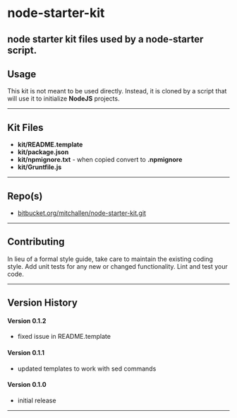 node-starter-kit
==
node starter kit files used by a node-starter script.
--

## Usage

This kit is not meant to be used directly. Instead, it is cloned by a script that will use it to initialize __NodeJS__ projects. 
   
* * *

## Kit Files

* __kit/README.template__
* __kit/package.json__
* __kit/npmignore.txt__ - when copied convert to __.npmignore__
* __kit/Gruntfile.js__

* * *
 
## Repo(s)

* [bitbucket.org/mitchallen/node-starter-kit.git](bitbucket.org/mitchallen/node-starter-kit.git)

* * *

## Contributing

In lieu of a formal style guide, take care to maintain the existing coding style.
Add unit tests for any new or changed functionality. Lint and test your code.

* * *

## Version History

#### Version 0.1.2

* fixed issue in README.template

#### Version 0.1.1 

* updated templates to work with sed commands

#### Version 0.1.0 

* initial release

* * *
